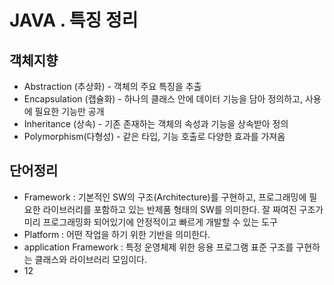 # JAVA . 특징 정리

## 객체지향

* Abstraction (추상화) - 객체의 주요 특징을 추출
* Encapsulation (캡슐화) - 하나의 클래스 안에 데이터 기능을 담아 정의하고, 사용에 필요한 기능만 공개
* Inheritance (상속) - 기존 존재하는 객체의 속성과 기능을 상속받아 정의
* Polymorphism(다형성) - 같은 타입, 기능 호출로 다양한 효과를 가져옴



## 단어정리

* Framework : 기본적인 SW의 구조(Architecture)를 구현하고, 프로그래밍에 필요한 라이브러리를 포함하고 있는 반제품 형태의 SW를 의미한다. 잘 짜여진 구조가 미리 프로그래밍화 되어있기에 안정적이고 빠르게 개발할 수 있는 도구
* Platform : 어떤 작업을 하기 위한 기반을 의미한다. 
* application Framework : 특정 운영체제 위한 응용 프로그램 표준 구조를 구현하는 클래스와 라이브러리 모임이다.
* 12